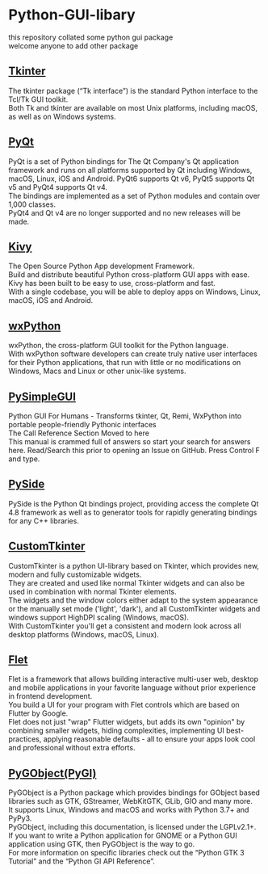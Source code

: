 # Python-GUI-libary
this repository collated some python gui package  
welcome anyone to add other package  

## [Tkinter](https://docs.python.org/3/library/tkinter.html)  
The tkinter package (“Tk interface”) is the standard Python interface to the Tcl/Tk GUI toolkit.   
Both Tk and tkinter are available on most Unix platforms, including macOS, as well as on Windows systems.  

## [PyQt](https://riverbankcomputing.com/software/pyqt/)
PyQt is a set of Python bindings for The Qt Company's Qt application framework and runs on all platforms supported by Qt including Windows, macOS, Linux, iOS and Android. PyQt6 supports Qt v6, PyQt5 supports Qt v5 and PyQt4 supports Qt v4.  
The bindings are implemented as a set of Python modules and contain over 1,000 classes.  
PyQt4 and Qt v4 are no longer supported and no new releases will be made.  

## [Kivy](https://kivy.org/)  
The Open Source Python App development Framework.  
Build and distribute beautiful Python cross-platform GUI apps with ease.  
Kivy has been built to be easy to use, cross-platform and fast.  
With a single codebase, you will be able to deploy apps on Windows, Linux, macOS, iOS and Android.  

## [wxPython](https://www.wxpython.org/)  
wxPython, the cross-platform GUI toolkit for the Python language.  
With wxPython software developers can create truly native user interfaces for their Python applications, that run with little or no modifications on Windows, Macs and Linux or other unix-like systems.  

## [PySimpleGUI](https://www.pysimplegui.org/en/latest/)  
Python GUI For Humans - Transforms tkinter, Qt, Remi, WxPython into portable people-friendly Pythonic interfaces  
The Call Reference Section Moved to here  
This manual is crammed full of answers so start your search for answers here. Read/Search this prior to opening an Issue on GitHub. Press Control F and type.  

## [PySide](https://pypi.org/project/PySide/)  
PySide is the Python Qt bindings project, providing access the complete Qt 4.8 framework as well as to generator tools for rapidly generating bindings for any C++ libraries.  

## [CustomTkinter](https://github.com/TomSchimansky/CustomTkinter)  
CustomTkinter is a python UI-library based on Tkinter, which provides new, modern and fully customizable widgets.  
They are created and used like normal Tkinter widgets and can also be used in combination with normal Tkinter elements.  
The widgets and the window colors either adapt to the system appearance or the manually set mode ('light', 'dark'), and all CustomTkinter widgets and windows support HighDPI scaling (Windows, macOS).  
With CustomTkinter you'll get a consistent and modern look across all desktop platforms (Windows, macOS, Linux).  

## [Flet](https://flet.dev/docs/)  
Flet is a framework that allows building interactive multi-user web, desktop and mobile applications in your favorite language without prior experience in frontend development.  
You build a UI for your program with Flet controls which are based on Flutter by Google.   
Flet does not just "wrap" Flutter widgets, but adds its own "opinion" by combining smaller widgets, hiding complexities, implementing UI best-practices, applying reasonable defaults - all to ensure your apps look cool and professional without extra efforts.  

## [PyGObject(PyGI)](https://pygobject.readthedocs.io/en/latest/)  
PyGObject is a Python package which provides bindings for GObject based libraries such as GTK, GStreamer, WebKitGTK, GLib, GIO and many more.  
It supports Linux, Windows and macOS and works with Python 3.7+ and PyPy3.   
PyGObject, including this documentation, is licensed under the LGPLv2.1+.  
If you want to write a Python application for GNOME or a Python GUI application using GTK, then PyGObject is the way to go.   
For more information on specific libraries check out the “Python GTK 3 Tutorial” and the “Python GI API Reference”.



